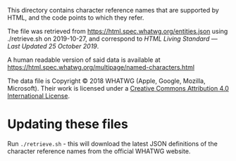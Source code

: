 This directory contains character reference names
that are supported by HTML, and the code points
to which they refer.

The file was retrieved from https://html.spec.whatwg.org/entities.json
using ./retrieve.sh on 2019-10-27, and correspond to
*HTML Living Standard — Last Updated 25 October 2019*.

A human readable version of said data is available at
https://html.spec.whatwg.org/multipage/named-characters.html

The data file is Copyright © 2018 WHATWG (Apple, Google, Mozilla, Microsoft).
Their work is licensed under a [Creative Commons Attribution 4.0 International License](https://creativecommons.org/licenses/by/4.0/).

# Updating these files

Run `./retrieve.sh` - this will download the latest JSON
definitions of the character reference names from the
official WHATWG website.
